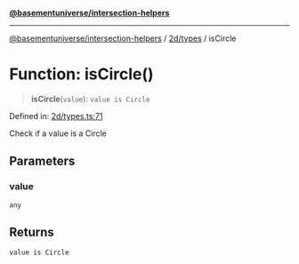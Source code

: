 [**@basementuniverse/intersection-helpers**](../../../README.md)

***

[@basementuniverse/intersection-helpers](../../../README.md) / [2d/types](../README.md) / isCircle

# Function: isCircle()

> **isCircle**(`value`): `value is Circle`

Defined in: [2d/types.ts:71](https://github.com/basementuniverse/intersection-helpers/blob/d942e5cf9ee51dc3854d6fbfe1d84a7ecd83c1ca/src/2d/types.ts#L71)

Check if a value is a Circle

## Parameters

### value

`any`

## Returns

`value is Circle`
